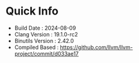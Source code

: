 # Quick Info
* Build Date : 2024-08-09
* Clang Version : 19.1.0-rc2
* Binutils Version : 2.42.0
* Compiled Based : https://github.com/llvm/llvm-project/commit/d033ae17
